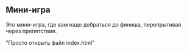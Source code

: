 ## Мини-игра


Это мини-игра, где вам надо добраться до финиша, перепрыгивая через препятствия.


"Просто открыть файл index.html"

